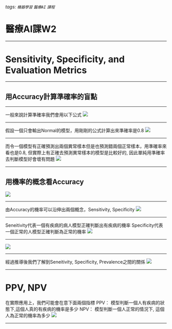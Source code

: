 ###### tags: `機器學習` `醫療AI` `課程`

# 醫療AI課W2

----

# Sensitivity, Specificity, and Evaluation Metrics

----

## 用Accuracy計算準確率的盲點

----
一般來說計算準確率我們會用以下公式
![](https://i.imgur.com/iYYYVpu.png)

----

假設一個只會輸出Normal的模型，用剛剛的公式計算出來準確率是0.8
![](https://i.imgur.com/p6nVJ6Y.png)

----

而令一個模型有正確預測出兩個異常樣本但是也預測錯兩個正常樣本，用準確率來看也是0.8, 但實際上有正確去預測異常樣本的模型是比較好的, 因此單純用準確率去判斷模型好會壞有問題
![](https://i.imgur.com/IdfmQiE.png)

----

## 用機率的概念看Accuracy
![](https://i.imgur.com/ATNwGU5.png)

----

由Accuracy的機率可以沿伸出兩個概念，Sensitivity, Specificity
![](https://i.imgur.com/SVhtTNw.png)

----

Seneitivity代表一個有疾病的病人模型正確判斷出有疾病的機率
Specificity代表一個正常的人模型正確判斷為正常的機率
![](https://i.imgur.com/piK4ewe.png)

----

![](https://i.imgur.com/dWwRBkG.png)

----

經過推導後我們了解到Seneitivity, Specificity, Prevalence之間的關係
![](https://i.imgur.com/bS34AyS.png)

----

# PPV, NPV
在實際應用上，我們可能會在意下面兩個指標
PPV： 模型判斷一個人有疾病的狀態下,這個人真的有疾病的機率是多少
NPV： 模型判斷一個人正常的情況下, 這個人為正常的機率為多少
![](https://i.imgur.com/rMBSQlE.png)

----

